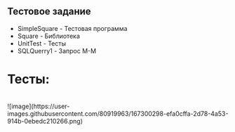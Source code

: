 
## Тестовое задание

* SimpleSquare - Тестовая программа
* Square - Библиотека
* UnitTest - Тесты
* SQLQuerry1 - Запрос М-М

# Тесты: 
<br>
![image](https://user-images.githubusercontent.com/80919963/167300298-efa0cffa-2d78-4a53-914b-0ebedc210266.png)
